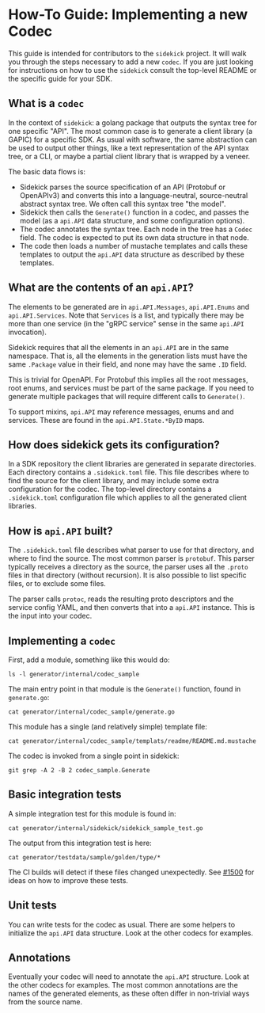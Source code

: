 # How-To Guide: Implementing a new Codec

This guide is intended for contributors to the `sidekick` project. It will
walk you through the steps necessary to add a new `codec`. If you are just
looking for instructions on how to use the `sidekick` consult the top-level
README or the specific guide for your SDK.

## What is a `codec`

In the context of `sidekick`: a golang package that outputs the syntax tree for
one specific "API". The most common case is to generate a client library (a
GAPIC) for a specific SDK. As usual with software, the same abstraction can be
used to output other things, like a text representation of the API syntax tree,
or a CLI, or maybe a partial client library that is wrapped by a veneer.

The basic data flows is:

- Sidekick parses the source specification of an API (Protobuf or OpenAPIv3) and
  converts this into a language-neutral, source-neutral abstract syntax tree. We
  often call this syntax tree "the model".
- Sidekick then calls the `Generate()` function in a codec, and passes the
  model (as a `api.API` data structure, and some configuration options).
- The codec annotates the syntax tree. Each node in the tree has a `Codec`
  field. The codec is expected to put its own data structure in that node.
- The code then loads a number of mustache templates and calls these templates
  to output the `api.API` data structure as described by these templates.

## What are the contents of an `api.API`?

The elements to be generated are in `api.API.Messages`, `api.API.Enums` and
`api.API.Services`. Note that `Services` is a list, and typically there may be
more than one service (in the "gRPC service" sense in the same `api.API`
invocation).

Sidekick requires that all the elements in an `api.API` are in the same
namespace. That is, all the elements in the generation lists must have the same
`.Package` value in their field, and none may have the same `.ID` field.

This is trivial for OpenAPI. For Protobuf this implies all the root messages,
root enums, and services must be part of the same package. If you need to
generate multiple packages that will require different calls to `Generate()`.

To support mixins, `api.API` may reference messages, enums and and services.
These are found in the `api.API.State.*ByID` maps.

## How does sidekick gets its configuration?

In a SDK repository the client libraries are generated in separate directories.
Each directory contains a `.sidekick.toml` file. This file describes where to
find the source for the client library, and may include some extra configuration
for the codec. The top-level directory contains a `.sidekick.toml` configuration
file which applies to all the generated client libraries.

## How is `api.API` built?

The `.sidekick.toml` file describes what parser to use for that directory, and
where to find the source. The most common parser is `protobuf`. This parser
typically receives a directory as the source, the parser uses all the `.proto`
files in that directory (without recursion). It is also possible to list
specific files, or to exclude some files.

The parser calls `protoc`, reads the resulting proto descriptors and the service
config YAML, and then converts that into a `api.API` instance. This is the input
into your codec.

## Implementing a `codec`

First, add a module, something like this would do:

```shell
ls -l generator/internal/codec_sample
```

The main entry point in that module is the `Generate()` function, found in
`generate.go`:

```shell
cat generator/internal/codec_sample/generate.go
```

This module has a single (and relatively simple) template file:

```shell
cat generator/internal/codec_sample/templats/readme/README.md.mustache
```

The codec is invoked from a single point in sidekick:

```shell
git grep -A 2 -B 2 codec_sample.Generate
```

## Basic integration tests

A simple integration test for this module is found in:

```shell
cat generator/internal/sidekick/sidekick_sample_test.go
```

The output from this integration test is here:

```shell
cat generator/testdata/sample/golden/type/*
```

The CI builds will detect if these files changed unexpectedly. See [#1500] for
ideas on how to improve these tests.

## Unit tests

You can write tests for the codec as usual. There are some helpers to initialize
the `api.API` data structure. Look at the other codecs for examples.

## Annotations

Eventually your codec will need to annotate the `api.API` structure. Look at the
other codecs for examples. The most common annotations are the names of the
generated elements, as these often differ in non-trivial ways from the source
name.

[#1500]: https://github.com/googleapis/google-cloud-rust/issues/1500
